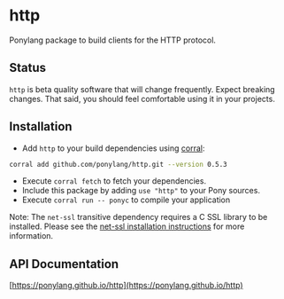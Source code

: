# http

Ponylang package to build clients for the HTTP protocol.

## Status

`http` is beta quality software that will change frequently. Expect breaking changes. That said, you should feel comfortable using it in your projects.

## Installation

* Add `http` to your build dependencies using [corral](https://github.com/ponylang/corral):

```bash
corral add github.com/ponylang/http.git --version 0.5.3
```

* Execute `corral fetch` to fetch your dependencies.
* Include this package by adding `use "http"` to your Pony sources.
* Execute `corral run -- ponyc` to compile your application

Note: The `net-ssl` transitive dependency requires a C SSL library to be installed. Please see the [net-ssl installation instructions](https://github.com/ponylang/net-ssl#installation) for more information.

## API Documentation

[https://ponylang.github.io/http](https://ponylang.github.io/http)
